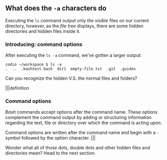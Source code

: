 ## What does the `-a` characters do

Executing the `ls` command output only _the visible_ files on our current directory, however, as the _file tree_ displays, there are some hidden directories and hidden files inside it.

### Introducing: command options

After executing the `ls -a` command, we've gotten a larger output:

```
codio ~/workspace $ ls -a
.  ..  .bashtest.bash  dir1  empty-file.txt  .git  .guides
```

Can you recognize the hidden V.S. the normal files and folders?

|||definition
### Command options
_Bash_ commands accept options after the command name. These options complement the command output by adding or structuring information regarding the text, file or directory over which the command is acting upon.

Command options are written after the command name and begin with a `-` symbol followed by the option character.
|||

Wonder what all of those dots, double dots and other hidden files and directories mean? Head to the next section.